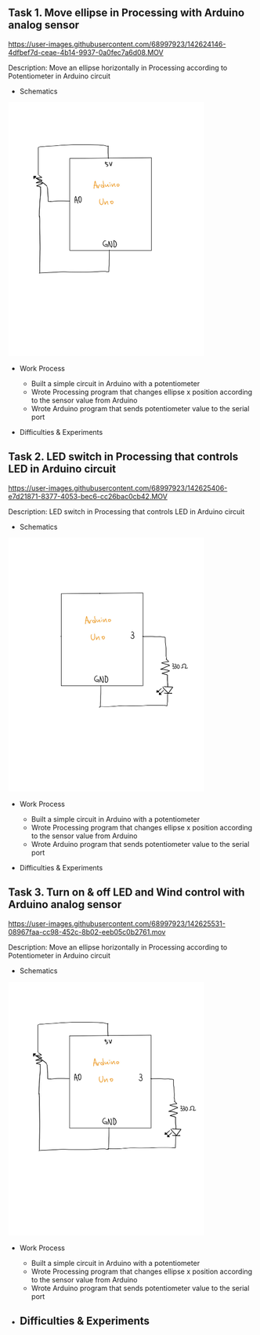 ## Task 1. Move ellipse in Processing with Arduino analog sensor

https://user-images.githubusercontent.com/68997923/142624146-4dfbef7d-ceae-4b14-9937-0a0fec7a6d08.MOV

Description: Move an ellipse horizontally in Processing according to Potentiometer in Arduino circuit

- Schematics
<img src="Pot_move_circle_schematics.jpg" width=400px/>

- Work Process
  - Built a simple circuit in Arduino with a potentiometer
  - Wrote Processing program that changes ellipse x position according to the sensor value from Arduino
  - Wrote Arduino program that sends potentiometer value to the serial port

- Difficulties & Experiments


## Task 2. LED switch in Processing that controls LED in Arduino circuit



https://user-images.githubusercontent.com/68997923/142625406-e7d21871-8377-4053-bec6-cc26bac0cb42.MOV


Description: LED switch in Processing that controls LED in Arduino circuit

- Schematics
<img src="LED_switch_schematics.jpg" width=400px/>

- Work Process
  - Built a simple circuit in Arduino with a potentiometer
  - Wrote Processing program that changes ellipse x position according to the sensor value from Arduino
  - Wrote Arduino program that sends potentiometer value to the serial port

- Difficulties & Experiments


## Task 3. Turn on & off LED and Wind control with Arduino analog sensor



https://user-images.githubusercontent.com/68997923/142625531-08967faa-cc98-452c-8b02-eeb05c0b2761.mov



Description: Move an ellipse horizontally in Processing according to Potentiometer in Arduino circuit

- Schematics
<img src="LED_wind_control_schematics.jpg" width=400px/>

- Work Process
  - Built a simple circuit in Arduino with a potentiometer
  - Wrote Processing program that changes ellipse x position according to the sensor value from Arduino
  - Wrote Arduino program that sends potentiometer value to the serial port

- Difficulties & Experiments
  -  
